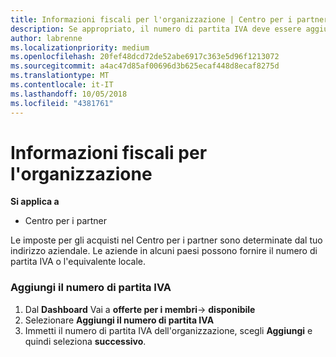 ```yaml
---
title: Informazioni fiscali per l'organizzazione | Centro per i partner
description: Se appropriato, il numero di partita IVA deve essere aggiunto alle informazioni dell'organizzazione
author: labrenne
ms.localizationpriority: medium
ms.openlocfilehash: 20fef48dcd72de52abe6917c363e5d96f1213072
ms.sourcegitcommit: a4ac47d85af00696d3b625ecaf448d8ecaf8275d
ms.translationtype: MT
ms.contentlocale: it-IT
ms.lasthandoff: 10/05/2018
ms.locfileid: "4381761"
---
```

# <a name="organization-tax-information"></a>Informazioni fiscali per l'organizzazione

**Si applica a**

-  Centro per i partner

Le imposte per gli acquisti nel Centro per i partner sono determinate dal tuo indirizzo aziendale. Le aziende in alcuni paesi possono fornire il numero di partita IVA o l'equivalente locale.

### <a name="add-your-vat-id"></a>Aggiungi il numero di partita IVA

1.  Dal **Dashboard** Vai a **offerte per i membri**-> **disponibile**
2.  Selezionare **Aggiungi il numero di partita IVA**
3.  Immetti il numero di partita IVA dell'organizzazione, scegli **Aggiungi** e quindi seleziona **successivo**.





 



